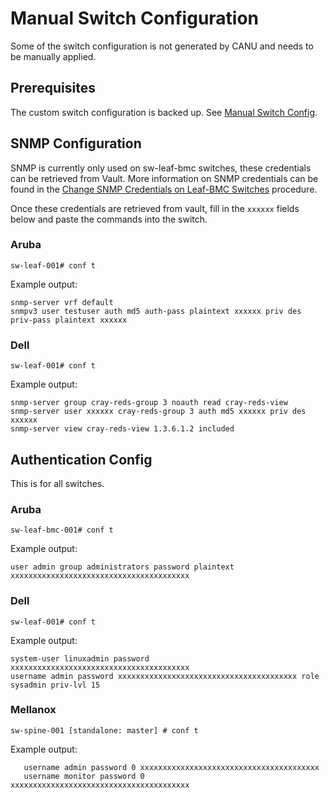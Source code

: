 # Manual Switch Configuration

Some of the switch configuration is not generated by CANU and needs to be manually applied.

## Prerequisites

The custom switch configuration is backed up. See [Manual Switch Config](manual_switch_config.md).

## SNMP Configuration

SNMP is currently only used on sw-leaf-bmc switches, these credentials can be retrieved from Vault. More information on SNMP credentials can be found in the [Change SNMP Credentials on Leaf-BMC Switches](../../../operations/security_and_authentication/Change_SNMP_Credentials_on_Leaf_BMC_Switches.md) procedure.

Once these credentials are retrieved from vault, fill in the `xxxxxx` fields below and paste the commands into the switch.

### Aruba

```
sw-leaf-001# conf t
```

Example output:

```
snmp-server vrf default
snmpv3 user testuser auth md5 auth-pass plaintext xxxxxx priv des priv-pass plaintext xxxxxx
```

### Dell

```
sw-leaf-001# conf t
```

Example output:

```
snmp-server group cray-reds-group 3 noauth read cray-reds-view
snmp-server user xxxxxx cray-reds-group 3 auth md5 xxxxxx priv des xxxxxx
snmp-server view cray-reds-view 1.3.6.1.2 included
```

## Authentication Config

This is for all switches.


### Aruba

```
sw-leaf-bmc-001# conf t
```

Example output:

```
user admin group administrators password plaintext xxxxxxxxxxxxxxxxxxxxxxxxxxxxxxxxxxxxxxxx
```

### Dell

```
sw-leaf-001# conf t
```

Example output:

```
system-user linuxadmin password xxxxxxxxxxxxxxxxxxxxxxxxxxxxxxxxxxxxxxxx
username admin password xxxxxxxxxxxxxxxxxxxxxxxxxxxxxxxxxxxxxxxx role sysadmin priv-lvl 15
```


### Mellanox

```
sw-spine-001 [standalone: master] # conf t
```

Example output:

```
   username admin password 0 xxxxxxxxxxxxxxxxxxxxxxxxxxxxxxxxxxxxxxxx
   username monitor password 0 xxxxxxxxxxxxxxxxxxxxxxxxxxxxxxxxxxxxxxxx
```
